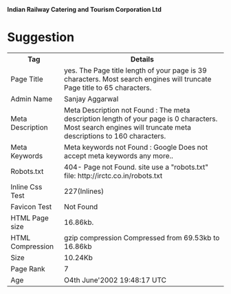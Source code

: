 <html>
<body>
<b>Indian Railway Catering and Tourism Corporation Ltd</b>
<h1> Suggestion </h1>
<table>
<tr>
<th> Tag </th>
<th> Details</th>
</tr>
<tr>
<td>Page Title</td>
<td>yes.
The Page title length of your page is 39 characters. Most search engines will truncate Page title to 65 characters.</td>
</tr>
<tr>
<td>Admin Name</td>
<td>Sanjay Aggarwal</td>
</tr>
<tr>
<td>Meta Description</td> 
<td>Meta Description not Found : The meta description length of your page is 0 characters. Most search engines will truncate meta descriptions to 160 characters.</td>
</tr>
<tr>
<td>Meta Keywords</td>
<td>Meta keywords not Found : Google Does not accept meta keywords any more..</td>
</tr>
<tr>
<td>Robots.txt</td>
<td>404- Page not Found.
site use a "robots.txt" file: http://irctc.co.in/robots.txt</td>
</tr>
<tr>
<td>Inline Css Test</td>
<td>227(Inlines)</td>
</tr>
<tr>
<td> Favicon Test </td>
<td> Not Found </td>
</tr>
<tr>
<td>HTML Page size</td>
<td>16.86kb.</td>
</tr>
<tr>
<td>HTML Compression </td>
<td>gzip compression
Compressed from 69.53kb to 16.86kb</td>
</tr>
<tr>
<td> Size </td>
<td>10.24Kb</td>
</tr>
<tr>
<td>Page Rank</td>
<td>7</td>
</tr>
<tr>
<td>Age</td>
<td>O4th June'2002 19:48:17 UTC</td>
</tr>


</table>
<body/>
<html/>
